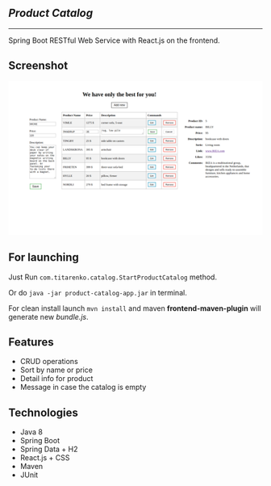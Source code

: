 _**Product Catalog**_
-------------------------
_________________________

Spring Boot RESTful Web Service with React.js on the frontend.


Screenshot
-------------------------
![](https://raw.githubusercontent.com/devTitarenko/ProductCatalog/master/Screenshot.png)

For launching
-------------------------
Just Run `com.titarenko.catalog.StartProductCatalog` method.

Or do `java -jar product-catalog-app.jar` in terminal.

For clean install launch `mvn install` and maven **frontend-maven-plugin** will generate new _bundle.js_. 


Features
-------------------------
- CRUD operations
- Sort by name or price
- Detail info for product
- Message in case the catalog is empty


Technologies
-------------------------
- Java 8
- Spring Boot
- Spring Data + H2
- React.js + CSS
- Maven
- JUnit

